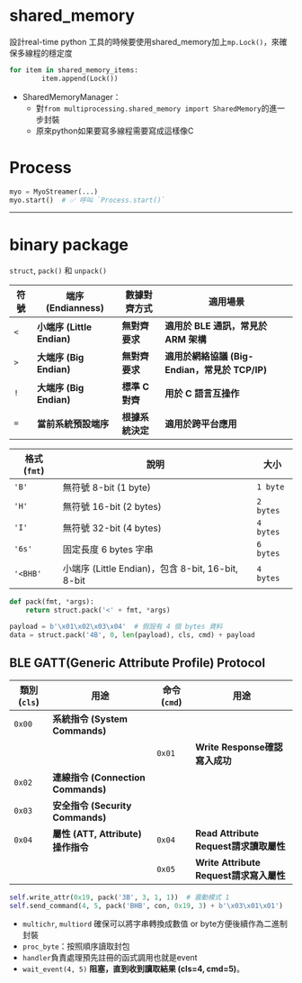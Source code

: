 # shared_memory
設計real-time python 工具的時候要使用shared_memory加上`mp.Lock()`，來確保多線程的穩定度
```python
for item in shared_memory_items:
        item.append(Lock())
```


- SharedMemoryManager：
	- 對`from multiprocessing.shared_memory import SharedMemory`的進一步封裝
	- 原來python如果要寫多線程需要寫成這樣像C

# Process
```python
myo = MyoStreamer(...)
myo.start()  # ✅ 呼叫 `Process.start()`
```


---
# binary package
`struct`, `pack()` 和 `unpack()`

|**符號**|**端序 (Endianness)**|**數據對齊方式**|**適用場景**|
|---|---|---|---|
|`<`|**小端序 (Little Endian)**|**無對齊要求**|**適用於 BLE 通訊，常見於 ARM 架構**|
|`>`|**大端序 (Big Endian)**|**無對齊要求**|**適用於網絡協議 (Big-Endian，常見於 TCP/IP)**|
|`!`|**大端序 (Big Endian)**|**標準 C 對齊**|**用於 C 語言互操作**|
|`=`|**當前系統預設端序**|**根據系統決定**|**適用於跨平台應用**|

| **格式 (`fmt`)** | **說明**                                      | **大小**    |
| -------------- | ------------------------------------------- | --------- |
| `'B'`          | 無符號 8-bit (1 byte)                          | `1 byte`  |
| `'H'`          | 無符號 16-bit (2 bytes)                        | `2 bytes` |
| `'I'`          | 無符號 32-bit (4 bytes)                        | `4 bytes` |
| `'6s'`         | 固定長度 6 bytes 字串                             | `6 bytes` |
| `'<BHB'`       | 小端序 (Little Endian)，包含 8-bit, 16-bit, 8-bit | `4 bytes` |
```python
def pack(fmt, *args):
	return struct.pack('<' + fmt, *args)

payload = b'\x01\x02\x03\x04'  # 假設有 4 個 bytes 資料
data = struct.pack('4B', 0, len(payload), cls, cmd) + payload
```
## BLE GATT(Generic Attribute Profile) Protocol

| **類別 (`cls`)** | **用途**                         | 命令 (`cmd`) | 用途                                |
| -------------- | ------------------------------ | ---------- | --------------------------------- |
| `0x00`         | **系統指令 (System Commands)**     |            |                                   |
|                |                                | `0x01`     | **Write Response確認寫入成功**          |
| `0x02`         | **連線指令 (Connection Commands)** |            |                                   |
| `0x03`         | **安全指令 (Security Commands)**   |            |                                   |
| `0x04`         | **屬性 (ATT, Attribute) 操作指令**   | `0x04`     | **Read Attribute Request請求讀取屬性**  |
|                |                                | `0x05`     | **Write Attribute Request請求寫入屬性** |


```python
self.write_attr(0x19, pack('3B', 3, 1, 1))  # 震動模式 1
self.send_command(4, 5, pack('BHB', con, 0x19, 3) + b'\x03\x01\x01')
```

- `multichr`, `multiord` 確保可以將字串轉換成數值 or byte方便後續作為二進制封裝
- `proc_byte`：按照順序讀取封包
- `handler`負責處理預先註冊的函式調用也就是event
- `wait_event(4, 5)` **阻塞，直到收到讀取結果 (cls=4, cmd=5)**。
